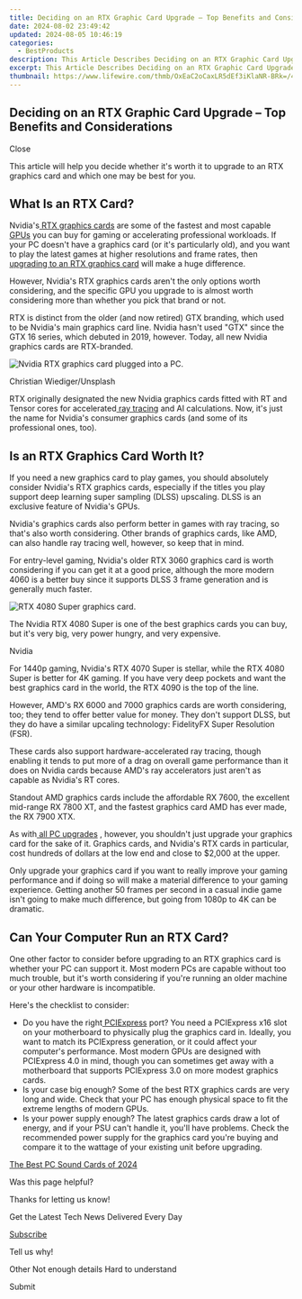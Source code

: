 ```yaml
---
title: Deciding on an RTX Graphic Card Upgrade – Top Benefits and Considerations
date: 2024-08-02 23:49:42
updated: 2024-08-05 10:46:19
categories:
  - BestProducts
description: This Article Describes Deciding on an RTX Graphic Card Upgrade – Top Benefits and Considerations
excerpt: This Article Describes Deciding on an RTX Graphic Card Upgrade – Top Benefits and Considerations
thumbnail: https://www.lifewire.com/thmb/OxEaC2oCaxLR5dEf3iKlaNR-BRk=/400x300/filters:no_upscale():max_bytes(150000):strip_icc():format(webp)/4060ti-39bff0d880304752bcded280abd0cf89.jpg
---
```


## Deciding on an RTX Graphic Card Upgrade – Top Benefits and Considerations

Close 

 This article will help you decide whether it's worth it to upgrade to an RTX graphics card and which one may be best for you.  

## What Is an RTX Card? 

 Nvidia's[ RTX graphics cards](https://www.lifewire.com/rtx-graphics-card-8642473) are some of the fastest and most capable[ GPUs](https://www.lifewire.com/what-is-a-gpu-5226033) you can buy for gaming or accelerating professional workloads. If your PC doesn't have a graphics card (or it's particularly old), and you want to play the latest games at higher resolutions and frame rates, then[ upgrading to an RTX graphics card](https://www.lifewire.com/things-to-consider-before-buying-graphics-card-5225912) will make a huge difference.

 However, Nvidia's RTX graphics cards aren't the only options worth considering, and the specific GPU you upgrade to is almost worth considering more than whether you pick that brand or not.

 RTX is distinct from the older (and now retired) GTX branding, which used to be Nvidia's main graphics card line. Nvidia hasn't used "GTX" since the GTX 16 series, which debuted in 2019, however. Today, all new Nvidia graphics cards are RTX-branded.

![Nvidia RTX graphics card plugged into a PC.](https://www.lifewire.com/thmb/RjrT1JbgRB1gyGjqV3VmufwBUGg=/1500x0/filters:no_upscale():max_bytes(150000):strip_icc():format(webp)/rtxgraphics-c14599db9cca408d921d00e9bc2ac373.jpg) 

Christian Wiediger/Unsplash

 RTX originally designated the new Nvidia graphics cards fitted with RT and Tensor cores for accelerated[ ray tracing](https://www.lifewire.com/what-is-ray-tracing-5097484) and AI calculations. Now, it's just the name for Nvidia's consumer graphics cards (and some of its professional ones, too).

##  Is an RTX Graphics Card Worth It? 

 If you need a new graphics card to play games, you should absolutely consider Nvidia's RTX graphics cards, especially if the titles you play support deep learning super sampling (DLSS) upscaling. DLSS is an exclusive feature of Nvidia's GPUs.

 Nvidia's graphics cards also perform better in games with ray tracing, so that's also worth considering. Other brands of graphics cards, like AMD, can also handle ray tracing well, however, so keep that in mind.

 For entry-level gaming, Nvidia's older RTX 3060 graphics card is worth considering if you can get it at a good price, although the more modern 4060 is a better buy since it supports DLSS 3 frame generation and is generally much faster.

![RTX 4080 Super graphics card.](https://www.lifewire.com/thmb/6UESxNy61q18qGNIRb_NCLm10hE=/1500x0/filters:no_upscale():max_bytes(150000):strip_icc():format(webp)/rtx408011-03841e3976b8444bb1df0b71e90ea3a5.jpg) 

 The Nvidia RTX 4080 Super is one of the best graphics cards you can buy, but it's very big, very power hungry, and very expensive. 

Nvidia

 For 1440p gaming, Nvidia's RTX 4070 Super is stellar, while the RTX 4080 Super is better for 4K gaming. If you have very deep pockets and want the best graphics card in the world, the RTX 4090 is the top of the line.

 However, AMD's RX 6000 and 7000 graphics cards are worth considering, too; they tend to offer better value for money. They don't support DLSS, but they do have a similar upcaling technology: FidelityFX Super Resolution (FSR).

 These cards also support hardware-accelerated ray tracing, though enabling it tends to put more of a drag on overall game performance than it does on Nvidia cards because AMD's ray accelerators just aren't as capable as Nvidia's RT cores.

 Standout AMD graphics cards include the affordable RX 7600, the excellent mid-range RX 7800 XT, and the fastest graphics card AMD has ever made, the RX 7900 XTX.

 As with[ all PC upgrades](https://www.lifewire.com/what-to-upgrade-on-pc-8423213) , however, you shouldn't just upgrade your graphics card for the sake of it. Graphics cards, and Nvidia's RTX cards in particular, cost hundreds of dollars at the low end and close to $2,000 at the upper.

 Only upgrade your graphics card if you want to really improve your gaming performance and if doing so will make a material difference to your gaming experience. Getting another 50 frames per second in a casual indie game isn't going to make much difference, but going from 1080p to 4K can be dramatic.

##  Can Your Computer Run an RTX Card? 

 One other factor to consider before upgrading to an RTX graphics card is whether your PC can support it. Most modern PCs are capable without too much trouble, but it's worth considering if you're running an older machine or your other hardware is incompatible.

 Here's the checklist to consider:

* Do you have the right[ PCIExpress](https://www.lifewire.com/pci-express-pcie-2625962) port? You need a PCIExpress x16 slot on your motherboard to physically plug the graphics card in. Ideally, you want to match its PCIExpress generation, or it could affect your computer's performance. Most modern GPUs are designed with PCIExpress 4.0 in mind, though you can sometimes get away with a motherboard that supports PCIExpress 3.0 on more modest graphics cards.
* Is your case big enough? Some of the best RTX graphics cards are very long and wide. Check that your PC has enough physical space to fit the extreme lengths of modern GPUs.
* Is your power supply enough? The latest graphics cards draw a lot of energy, and if your PSU can't handle it, you'll have problems. Check the recommended power supply for the graphics card you're buying and compare it to the wattage of your existing unit before upgrading.

[ The Best PC Sound Cards of 2024 ](https://www.lifewire.com/best-pc-sound-cards-833111) 

Was this page helpful?

Thanks for letting us know!

 Get the Latest Tech News Delivered Every Day

[ Subscribe ](https://www.lifewire.com/#) 

Tell us why!

 Other  Not enough details  Hard to understand 

 Submit 

<ins class="adsbygoogle"
     style="display:block"
     data-ad-format="autorelaxed"
     data-ad-client="ca-pub-7571918770474297"
     data-ad-slot="1223367746"></ins>



<ins class="adsbygoogle"
     style="display:block"
     data-ad-client="ca-pub-7571918770474297"
     data-ad-slot="8358498916"
     data-ad-format="auto"
     data-full-width-responsive="true"></ins>
